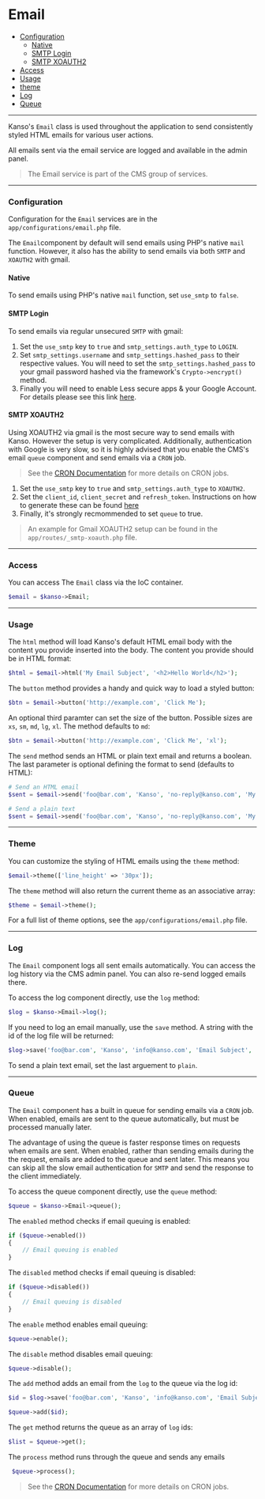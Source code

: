 # Email

- [Configuration](#configuration)
	- [Native](#native)
	- [SMTP Login](#smtp-login)
	- [SMTP XOAUTH2](#smtp-XOAUTH2)
- [Access](#access)
- [Usage](#usage)
- [theme](#theme)
- [Log](#log)
- [Queue](#queue)

--------------------------------------------------------

Kanso's `Email` class is used throughout the application to send consistently styled HTML emails for various user actions.

All emails sent via the email service are logged and available in the admin panel.

> The Email service is part of the CMS group of services.

--------------------------------------------------------

### Configuration

Configuration for the `Email` services are in the `app/configurations/email.php` file.


The `Email`component by default will send emails using PHP's native `mail` function. However, it also has the ability to send emails via both `SMTP` and `XOAUTH2` with gmail.

#### Native
To send emails using PHP's native `mail` function, set `use_smtp` to `false`.

#### SMTP Login
To send emails via regular unsecured `SMTP` with gmail:

1. Set the `use_smtp` key to `true` and `smtp_settings.auth_type` to `LOGIN`.
2. Set `smtp_settings.username` and `smtp_settings.hashed_pass` to their respective values. You will need to set the `smtp_settings.hashed_pass` to your gmail password hashed via the framework's `Crypto->encrypt()` method.
3. Finally you will need to enable Less secure apps & your Google Account. For details please see this link [here](https://support.google.com/accounts/answer/6010255?hl=en).

#### SMTP XOAUTH2
Using XOAUTH2 via gmail is the most secure way to send emails with Kanso. However the setup is very complicated. Additionally, authentication with Google is very slow, so it is highly advised that you enable the CMS's email `queue` component and send emails via a `CRON` job.

> See the [CRON Documentation](/learn-more/cron) for more details on CRON jobs.

1. Set the `use_smtp` key to `true` and `smtp_settings.auth_type` to `XOAUTH2`.
2. Set the `client_id`, `client_secret` and `refresh_token`. Instructions on how to generate these can be found [here](https://github.com/PHPMailer/PHPMailer/wiki/Using-Gmail-with-XOAUTH2)
3. Finally, it's strongly recmommended to set `queue` to true.

> An example for Gmail XOAUTH2 setup can be found in the `app/routes/_smtp-xoauth.php` file.

--------------------------------------------------------

### Access

You can access The `Email` class via the IoC container.
```php
$email = $kanso->Email;
```

--------------------------------------------------------

### Usage

The `html` method will load Kanso's default HTML email body with the content you provide inserted into the body. The content you provide should be in HTML format:
```php
$html = $email->html('My Email Subject', '<h2>Hello World</h2>');
```

The `button` method provides a handy and quick way to load a styled button:
```php
$btn = $email->button('http://example.com', 'Click Me');
```

An optional third paramter can set the size of the button. Possible sizes are `xs`, `sm`, `md`, `lg`, `xl`. The method defaults to `md`:
```php
$btn = $email->button('http://example.com', 'Click Me', 'xl');
```

The `send` method sends an HTML or plain text email and returns a boolean. The last parameter is optional defining the format to send (defaults to HTML):
```php
# Send an HTML email
$sent = $email->send('foo@bar.com', 'Kanso', 'no-reply@kanso.com', 'My Subject', 'HTML OR PLAIN TEXT CONTENT');

# Send a plain text
$sent = $email->send('foo@bar.com', 'Kanso', 'no-reply@kanso.com', 'My Subject', 'HTML OR PLAIN TEXT CONTENT', false);
```

--------------------------------------------------------

### Theme

You can customize the styling of HTML emails using the `theme` method:
```php
$email->theme(['line_height' => '30px']);
```

The `theme` method will also return the current theme as an associative array:
```php
$theme = $email->theme();
```

For a full list of theme options, see the `app/configurations/email.php` file.

--------------------------------------------------------

### Log

The `Email` component logs all sent emails automatically. You can access the log history via the CMS admin panel. You can also re-send logged emails there.

To access the log component directly, use the `log` method:
```php
$log = $kanso->Email->log();
```

If you need to log an email manually, use the `save` method. A string with the id of the log file will be returned:

```php
$log->save('foo@bar.com', 'Kanso', 'info@kanso.com', 'Email Subject', 'HTML OR PLAIN TEXT CONTENT', 'html');
```
To send a plain text email, set the last arguement to `plain`.

--------------------------------------------------------

### Queue

The `Email` component has a built in queue for sending emails via a `CRON` job. When enabled, emails are sent to the queue automatically, but must be processed manually later.

The advantage of using the queue is faster response times on requests when emails are sent. When enabled, rather than sending emails during the the request, emails are added to the queue and sent later. This means you can skip all the slow email authentication for `SMTP` and send the response to the client immediately.

To access the queue component directly, use the `queue` method:
```php
$queue = $kanso->Email->queue();
```

The `enabled` method checks if email queuing is enabled: 
```php
if ($queue->enabled())
{
	// Email queuing is enabled
}
```

The `disabled` method checks if email queuing is disabled: 
```php
if ($queue->disabled())
{
	// Email queuing is disabled
}
```

The `enable` method enables email queuing:
```php
$queue->enable();
```

The `disable` method disables email queuing:
```php
$queue->disable();
```

The `add` method adds an email from the `log` to the queue via the log id:
```php
$id = $log->save('foo@bar.com', 'Kanso', 'info@kanso.com', 'Email Subject', 'HTML OR PLAIN TEXT CONTENT', 'html');

$queue->add($id);
```

The `get` method returns the queue as an array of `log` ids:
```php
$list = $queue->get();
```

The `process` method runs through the queue and sends any emails
```php
 $queue->process();
```

> See the [CRON Documentation](/learn-more/cron) for more details on CRON jobs.